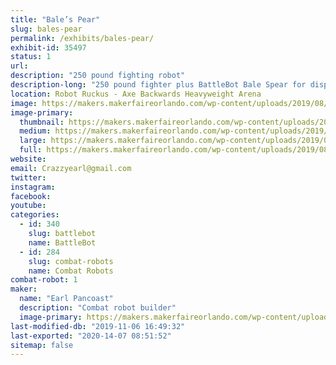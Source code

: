 ```yaml
---
title: "Bale’s Pear"
slug: bales-pear
permalink: /exhibits/bales-pear/
exhibit-id: 35497
status: 1
url: 
description: "250 pound fighting robot"
description-long: "250 pound fighter plus BattleBot Bale Spear for display"
location: Robot Ruckus - Axe Backwards Heavyweight Arena
image: https://makers.makerfaireorlando.com/wp-content/uploads/2019/08/1FA4A91E-8066-47D0-870F-528691BD6792-1024x768.jpeg
image-primary:
  thumbnail: https://makers.makerfaireorlando.com/wp-content/uploads/2019/08/1FA4A91E-8066-47D0-870F-528691BD6792-150x150.jpeg
  medium: https://makers.makerfaireorlando.com/wp-content/uploads/2019/08/1FA4A91E-8066-47D0-870F-528691BD6792-300x225.jpeg
  large: https://makers.makerfaireorlando.com/wp-content/uploads/2019/08/1FA4A91E-8066-47D0-870F-528691BD6792-1024x768.jpeg
  full: https://makers.makerfaireorlando.com/wp-content/uploads/2019/08/1FA4A91E-8066-47D0-870F-528691BD6792.jpeg
website: 
email: Crazzyearl@gmail.com
twitter: 
instagram: 
facebook: 
youtube: 
categories:
  - id: 340
    slug: battlebot
    name: BattleBot
  - id: 284
    slug: combat-robots
    name: Combat Robots
combat-robot: 1
maker:
  name: "Earl Pancoast"
  description: "Combat robot builder"
  image-primary: https://makers.makerfaireorlando.com/wp-content/uploads/2017/08/12953188_1167146003309214_1268559014_o-1024x768.jpg
last-modified-db: "2019-11-06 16:49:32"
last-exported: "2020-14-07 08:51:52"
sitemap: false
---
```

